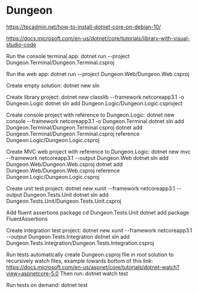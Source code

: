 # Dungeon
https://tecadmin.net/how-to-install-dotnet-core-on-debian-10/


https://docs.microsoft.com/en-us/dotnet/core/tutorials/library-with-visual-studio-code

Run the console terminal app:
dotnet run --project Dungeon.Terminal/Dungeon.Terminal.csproj

Run the web app:
dotnet run --project Dungeon.Web/Dungeon.Web.csproj


Create empty solution:
dotnet new sln

Create library project:
dotnet new classlib --framework netcoreapp3.1 -o Dungeon.Logic
dotnet sln add Dungeon.Logic/Dungeon.Logic.csproject

Create console project with reference to Dungeon.Logic:
dotnet new console --framework netcoreapp3.1 -o Dungeon.Terminal
dotnet sln add Dungeon.Terminal/Dungeon.Terminal.csproj
dotnet add Dungeon.Terminal/Dungeon.Terminal.csproj reference Dungeon.Logic/Dungeon.Logic.csproj

Create MVC web project with reference to Dungeon.Logic:
dotnet new mvc --framework netcoreapp3.1 --output Dungeon.Web
dotnet sln add Dungeon.Web/Dungeon.Web.csproj
dotnet add Dungeon.Web/Dungeon.Web.csproj reference Dungeon.Logic/Dungeon.Logic.csproj

Create unit test project:
dotnet new xunit --framework netcoreapp3.1 --output Dungeon.Tests.Unit
dotnet sln add Dungeon.Tests.Unit/Dungeon.Tests.Unit.csproj

Add fluent assertions package
cd Dungeon.Tests.Unit
dotnet add package FluentAssertions

Create integration test project:
dotnet new xunit --framework netcoreapp3.1 --output Dungeon.Tests.Integration
dotnet sln add Dungeon.Tests.Integration/Dungeon.Tests.Integration.csproj


Run tests automatically
create Dungeon.csproj file in root solution to recursively watch files, example towards bottom of this link:
https://docs.microsoft.com/en-us/aspnet/core/tutorials/dotnet-watch?view=aspnetcore-5.0
Then run:
dotnet watch test

Run tests on demand:
dotnet test

